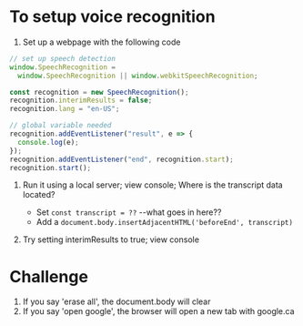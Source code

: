 # To setup voice recognition

1. Set up a webpage with the following code

```js
// set up speech detection
window.SpeechRecognition =
  window.SpeechRecognition || window.webkitSpeechRecognition;

const recognition = new SpeechRecognition();
recognition.interimResults = false;
recognition.lang = "en-US";

// global variable needed
recognition.addEventListener("result", e => {
  console.log(e);
});
recognition.addEventListener("end", recognition.start);
recognition.start();
```

1. Run it using a local server; view console; Where is the transcript data
   located?

   * Set `const transcript = ??` --what goes in here??
   * Add a `document.body.insertAdjacentHTML('beforeEnd', transcript)`

1. Try setting interimResults to true; view console

# Challenge

1. If you say 'erase all', the document.body will clear
1. If you say 'open google', the browser will open a new tab with google.ca
